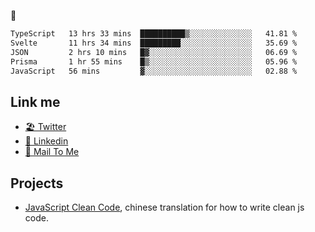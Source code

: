 🤔


<!--START_SECTION:waka-->

```txt
TypeScript   13 hrs 33 mins  ██████████▒░░░░░░░░░░░░░░   41.81 %
Svelte       11 hrs 34 mins  █████████░░░░░░░░░░░░░░░░   35.69 %
JSON         2 hrs 10 mins   █▓░░░░░░░░░░░░░░░░░░░░░░░   06.69 %
Prisma       1 hr 55 mins    █▒░░░░░░░░░░░░░░░░░░░░░░░   05.96 %
JavaScript   56 mins         ▓░░░░░░░░░░░░░░░░░░░░░░░░   02.88 %
```

<!--END_SECTION:waka-->

## Link me

- [🏖️ Twitter](https://twitter.com/yuetong3yu)
- [🧳 Linkedin](https://www.linkedin.com/in/yuetong3yu)
- [📧 Mail To Me](mailto:yuetong3yu@gmail.com)


## Projects 

- [JavaScript Clean Code](https://js-clean-code-cn.vercel.app/), chinese translation for how to write clean js code.
